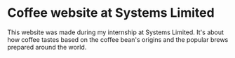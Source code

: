 # Coffee website at Systems Limited

This website was made during my internship at Systems Limited.
It's about how coffee tastes based on the coffee bean's origins and the popular brews prepared around the world.
